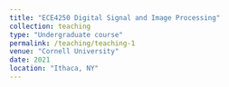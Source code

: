```yaml
---
title: "ECE4250 Digital Signal and Image Processing"
collection: teaching
type: "Undergraduate course"
permalink: /teaching/teaching-1
venue: "Cornell University"
date: 2021
location: "Ithaca, NY"
---
```


